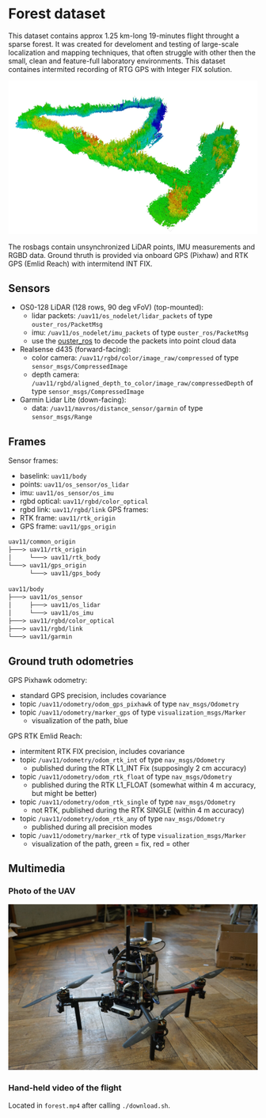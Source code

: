 # Forest dataset

This dataset contains approx 1.25 km-long 19-minutes flight throught a sparse forest.
It was created for develoment and testing of large-scale localization and mapping techniques, that often struggle with other then the small, clean and feature-full laboratory environments.
This dataset containes intermited recording of RTG GPS with Integer FIX solution.

![](.fig/forest_map.jpg)

The rosbags contain unsynchronized LiDAR points, IMU measurements and RGBD data.
Ground thruth is provided via onboard GPS (Pixhaw) and RTK GPS (Emlid Reach) with intermitend INT FIX.

## Sensors

- OS0-128 LiDAR (128 rows, 90 deg vFoV) (top-mounted):
  - lidar packets: `/uav11/os_nodelet/lidar_packets` of type `ouster_ros/PacketMsg`
  - imu: `/uav11/os_nodelet/imu_packets` of type `ouster_ros/PacketMsg`
  - use the [ouster_ros](https://github.com/ctu-mrs/ouster/) to decode the packets into point cloud data
- Realsense d435 (forward-facing):
  - color camera: `/uav11/rgbd/color/image_raw/compressed` of type `sensor_msgs/CompressedImage`
  - depth camera: `/uav11/rgbd/aligned_depth_to_color/image_raw/compressedDepth` of type `sensor_msgs/CompressedImage`
- Garmin Lidar Lite (down-facing):
  - data: `/uav11/mavros/distance_sensor/garmin` of type `sensor_msgs/Range`

## Frames

Sensor frames:
- baselink: `uav11/body`
- points: `uav11/os_sensor/os_lidar`
- imu: `uav11/os_sensor/os_imu`
- rgbd optical: `uav11/rgbd/color_optical`
- rgbd link: `uav11/rgbd/link`
GPS frames:
- RTK frame: `uav11/rtk_origin`
- GPS frame: `uav11/gps_origin`

```
uav11/common_origin
├───> uav11/rtk_origin
│     └───> uav11/rtk_body
└───> uav11/gps_origin
      └───> uav11/gps_body

uav11/body
├───> uav11/os_sensor
│     ├───> uav11/os_lidar
│     └───> uav11/os_imu
├───> uav11/rgbd/color_optical
├───> uav11/rgbd/link
└───> uav11/garmin
```

## Ground truth odometries

GPS Pixhawk odometry:

- standard GPS precision, includes covariance
- topic `/uav11/odometry/odom_gps_pixhawk` of type `nav_msgs/Odometry`
- topic `/uav11/odometry/marker_gps` of type `visualization_msgs/Marker`
  - visualization of the path, blue

GPS RTK Emlid Reach:

- intermitent RTK FIX precision, includes covariance
- topic `/uav11/odometry/odom_rtk_int` of type `nav_msgs/Odometry`
  - published during the RTK L1_INT Fix (supposingly 2 cm accuracy)
- topic `/uav11/odometry/odom_rtk_float` of type `nav_msgs/Odometry`
  - published during the RTK L1_FLOAT (somewhat within 4 m accuracy, but might be better)
- topic `/uav11/odometry/odom_rtk_single` of type `nav_msgs/Odometry`
  - not RTK, published during the RTK SINGLE (within 4 m accuracy)
- topic `/uav11/odometry/odom_rtk_any` of type `nav_msgs/Odometry`
  - published during all precision modes
- topic `/uav11/odometry/marker_rtk` of type `visualization_msgs/Marker`
  - visualization of the path, green = fix, red = other

## Multimedia

### Photo of the UAV

![](.fig/uav11_1.jpg)

### Hand-held video of the flight

Located in `forest.mp4` after calling `./download.sh`.
